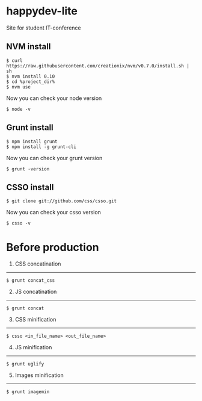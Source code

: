 happydev-lite
=============

Site for student IT-conference

NVM install
------------

```
$ curl https://raw.githubusercontent.com/creationix/nvm/v0.7.0/install.sh | sh
$ nvm install 0.10
$ cd %project_dir%
$ nvm use
```
Now you can check your node version
```
$ node -v
```

Grunt install
------------

```
$ npm install grunt
$ npm install -g grunt-cli
```
Now you can check your grunt version
```
$ grunt -version 
```

CSSO install
------------

```  
$ git clone git://github.com/css/csso.git
```

Now you can check your csso version
```
$ csso -v 
```


Before production 
=============

1. CSS concatination 
------------

```
$ grunt concat_css
```

2. JS concatination
------------

```
$ grunt concat
```

3. CSS minification 
------------

```
$ csso <in_file_name> <out_file_name>
```

4. JS minification 
------------

```
$ grunt uglify
```

5. Images minification 
------------

```
$ grunt imagemin
```
